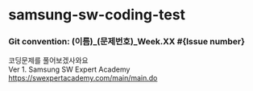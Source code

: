 # samsung-sw-coding-test
### Git convention: (이름)_(문제번호)_Week.XX  #{Issue number}

코딩문제를 풀어보겠사와요 \
Ver 1. Samsung SW Expert Academy \
https://swexpertacademy.com/main/main.do
